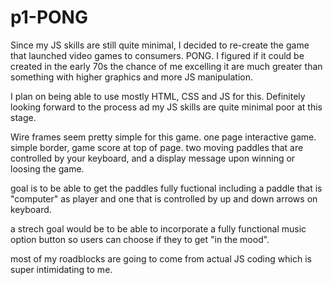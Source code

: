 # p1-PONG

Since my JS skills are still quite minimal, I decided to re-create the game that launched video games to consumers. PONG. I figured if it could be created in the early 70s the chance of me excelling it are much greater than something with higher graphics and more JS manipulation.

I plan on being able to use mostly HTML, CSS and JS for this. Definitely looking forward to the process ad my JS skills are quite minimal poor at this stage.

Wire frames seem pretty simple for this game. one page interactive game. simple border, game score at top of page. two moving paddles that are controlled by your keyboard, and a display message upon winning or loosing the game.

goal is to be able to get the paddles fully fuctional including a paddle that is "computer" as player and one that is controlled by up and down arrows on keyboard.

a strech goal would be to be able to incorporate a fully functional music option button so users can choose if they to get "in the mood".

most of my roadblocks are going to come from actual JS coding which is super intimidating to me.